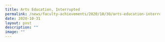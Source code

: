 ```yaml
---
title: Arts Education, Interrupted
permalink: /news/faculty-achievements/2020/10/30/arts-education-interrupted/
date: 2020-10-31
layout: post
description: ""
image: ""
---
```

